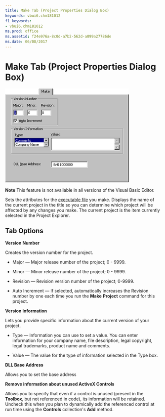 ```yaml
---
title: Make Tab (Project Properties Dialog Box)
keywords: vbui6.chm181012
f1_keywords:
- vbui6.chm181012
ms.prod: office
ms.assetid: f24e976a-8c0d-a7b2-562d-a099a27786de
ms.date: 06/08/2017 
---
```



# Make Tab (Project Properties Dialog Box)


![Make tab](../../../images/vamaketabsdkversion_ZA01201791.gif)




 **Note**  This feature is not available in all versions of the Visual Basic Editor.


Sets the attributes for the [executable file](../../Glossary/vbe-glossary.md#executable-file) you make. Displays the name of the current project in the title so you can determine which project will be affected by any changes you make. The current project is the item currently selected in the Project Explorer.


## Tab Options

 **Version Number**

Creates the version number for the project.




- Major — Major release number of the project; 0 - 9999.
    
- Minor — Minor release number of the project; 0 - 9999.
    
- Revision — Revision version number of the project; 0-9999.
    
- Auto Increment — If selected, automatically increases the Revision number by one each time you run the  **Make** **Project** command for this project.
    


 **Version Information**

Lets you provide specific information about the current version of your project.




- Type — Information you can use to set a value. You can enter information for your company name, file description, legal copyright, legal trademarks, product name and comments.
    
- Value — The value for the type of information selected in the Type box.
    


 **DLL Base Address**

Allows you to set the base address

 **Remove information about unused ActiveX Controls**

Allows you to specify that even if a control is unused (present in the  **Toolbox**, but not referenced in code), its information will be retained. Uncheck this when you plan to dynamically add the referenced control at run time using the **Controls** collection's **Add** method.


